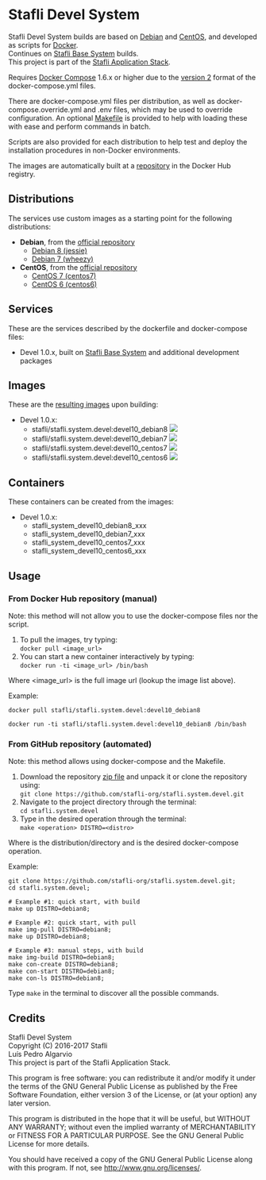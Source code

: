 # Stafli Devel System
Stafli Devel System builds are based on [Debian](https://www.debian.org) and [CentOS](https://www.centos.org), and developed as scripts for [Docker](https://www.docker.com).  
Continues on [Stafli Base System](https://github.com/stafli-org/stafli.system.base) builds.  
This project is part of the [Stafli Application Stack](https://github.com/stafli-org).

Requires [Docker Compose](https://docs.docker.com/compose) 1.6.x or higher due to the [version 2](https://docs.docker.com/compose/compose-file/#versioning) format of the docker-compose.yml files.

There are docker-compose.yml files per distribution, as well as docker-compose.override.yml and .env files, which may be used to override configuration.
An optional [Makefile](../../tree/master/Makefile) is provided to help with loading these with ease and perform commands in batch.

Scripts are also provided for each distribution to help test and deploy the installation procedures in non-Docker environments.

The images are automatically built at a [repository](https://hub.docker.com/r/stafli/stafli.system.devel) in the Docker Hub registry.

## Distributions
The services use custom images as a starting point for the following distributions:
- __Debian__, from the [official repository](https://hub.docker.com/_/debian)
  - [Debian 8 (jessie)](../../tree/master/debian8)
  - [Debian 7 (wheezy)](../../tree/master/debian7)
- __CentOS__, from the [official repository](https://hub.docker.com/_/centos)
  - [CentOS 7 (centos7)](../../tree/master/centos7)
  - [CentOS 6 (centos6)](../../tree/master/centos6)

## Services
These are the services described by the dockerfile and docker-compose files:
- Devel 1.0.x, built on [Stafli Base System](https://github.com/stafli-org/stafli.system.base) and additional development packages

## Images
These are the [resulting images](https://hub.docker.com/r/stafli/stafli.system.devel/tags) upon building:
- Devel 1.0.x:
  - stafli/stafli.system.devel:devel10_debian8   [![](https://images.microbadger.com/badges/image/stafli/stafli.system.devel:devel10_debian8.svg)](https://microbadger.com/images/stafli/stafli.system.devel:devel10_debian8 "Get your own image badge on microbadger.com")
  - stafli/stafli.system.devel:devel10_debian7   [![](https://images.microbadger.com/badges/image/stafli/stafli.system.devel:devel10_debian7.svg)](https://microbadger.com/images/stafli/stafli.system.devel:devel10_debian7 "Get your own image badge on microbadger.com")
  - stafli/stafli.system.devel:devel10_centos7   [![](https://images.microbadger.com/badges/image/stafli/stafli.system.devel:devel10_centos7.svg)](https://microbadger.com/images/stafli/stafli.system.devel:devel10_centos7 "Get your own image badge on microbadger.com")
  - stafli/stafli.system.devel:devel10_centos6   [![](https://images.microbadger.com/badges/image/stafli/stafli.system.devel:devel10_centos6.svg)](https://microbadger.com/images/stafli/stafli.system.devel:devel10_centos6 "Get your own image badge on microbadger.com")

## Containers
These containers can be created from the images:
- Devel 1.0.x:
  - stafli_system_devel10_debian8_xxx
  - stafli_system_devel10_debian7_xxx
  - stafli_system_devel10_centos7_xxx
  - stafli_system_devel10_centos6_xxx

## Usage

### From Docker Hub repository (manual)

Note: this method will not allow you to use the docker-compose files nor the script.

1. To pull the images, try typing:  
`docker pull <image_url>`
2. You can start a new container interactively by typing:  
`docker run -ti <image_url> /bin/bash`

Where <image_url> is the full image url (lookup the image list above).

Example:
```
docker pull stafli/stafli.system.devel:devel10_debian8

docker run -ti stafli/stafli.system.devel:devel10_debian8 /bin/bash
```

### From GitHub repository (automated)

Note: this method allows using docker-compose and the Makefile.

1. Download the repository [zip file](https://github.com/stafli-org/stafli.system.devel/archive/master.zip) and unpack it or clone the repository using:  
`git clone https://github.com/stafli-org/stafli.system.devel.git`
2. Navigate to the project directory through the terminal:  
`cd stafli.system.devel`
3. Type in the desired operation through the terminal:  
`make <operation> DISTRO=<distro>`

Where <distro> is the distribution/directory and <operation> is the desired docker-compose operation.

Example:
```
git clone https://github.com/stafli-org/stafli.system.devel.git;
cd stafli.system.devel;

# Example #1: quick start, with build
make up DISTRO=debian8;

# Example #2: quick start, with pull
make img-pull DISTRO=debian8;
make up DISTRO=debian8;

# Example #3: manual steps, with build
make img-build DISTRO=debian8;
make con-create DISTRO=debian8;
make con-start DISTRO=debian8;
make con-ls DISTRO=debian8;
```

Type `make` in the terminal to discover all the possible commands.

## Credits
Stafli Devel System  
Copyright (C) 2016-2017 Stafli  
Luís Pedro Algarvio  
This project is part of the Stafli Application Stack.

This program is free software: you can redistribute it and/or modify
it under the terms of the GNU General Public License as published by
the Free Software Foundation, either version 3 of the License, or
(at your option) any later version.

This program is distributed in the hope that it will be useful,
but WITHOUT ANY WARRANTY; without even the implied warranty of
MERCHANTABILITY or FITNESS FOR A PARTICULAR PURPOSE.  See the
GNU General Public License for more details.

You should have received a copy of the GNU General Public License
along with this program.  If not, see <http://www.gnu.org/licenses/>.
